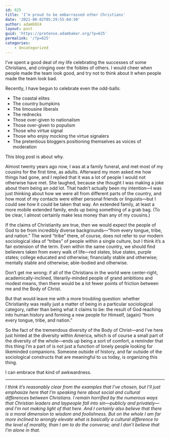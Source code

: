 ```yaml
---
id: 625
title: 'I’m proud to be embarrassed other Christians'
date: '2021-08-02T05:29:55-04:30'
author: adamb924
layout: post
guid: 'https://pretense.adambaker.org/?p=625'
permalink: '/?p=625'
categories:
    - Uncategorized
---
```


I’ve spent a good deal of my life celebrating the successes of some Christians, and cringing over the foibles of others. I would cheer when people made the team look good, and try not to think about it when people made the team look bad.

Recently, I have begun to celebrate even the odd-balls:

- The coastal elites
- The country bumpkins
- The limousine liberals
- The rednecks
- Those over-given to nationalism
- Those over-given to populism
- Those who virtue signal
- Those who enjoy mocking the virtue signalers
- The pretentious bloggers positioning themselves as voices of moderation

This blog post is about why.

Almost twenty years ago now, I was at a family funeral, and met most of my cousins for the first time, as adults. Afterward my mom asked me how things had gone, and I replied that it was a lot of people I would not otherwise have met. She laughed, because she thought I was making a joke about them being an odd lot. That hadn’t actually been my intention—I was just thinking about how we were all from different parts of the country, and how most of my contacts were either personal friends or linguists—but I could see how it could be taken that way. An extended family, at least a more mobile extended family, ends up being something of a grab bag. (To be clear, I almost certainly make less money than any of my cousins.)

If the claims of Christianity are true, then we would expect the people of God to be from incredibly diverse backgrounds—“from every tongue, tribe, and nation.” The word “tribe” there, of course, does not refer to our modern sociological idea of “tribes” of people within a single culture, but I think it’s a fair extension of the term. Even within the same country, we should find believers taken from every walk of life—red states, blue states, purple states; college educated and otherwise; financially stable and otherwise; mentally stable and otherwise; able-bodied and otherwise.

Don’t get me wrong: if all of the Christians in the world were center-right, academically-inclined, literarily-minded people of grand ambitions and modest means, then there would be a lot fewer points of friction between me and the Body of Christ.

But that would leave me with a more troubling question: whether Christianity was really just a matter of being in a particular sociological category, rather than being what it claims to be: the result of God reaching into human history and forming a new people for Himself, (again) “from every tongue, tribe, and nation.”

So the fact of the tremendous diversity of the Body of Christ—and I’ve here just hinted at the diversity within America, which is of course a small part of the diversity of the whole—ends up being a sort of comfort, a reminder that this thing I’m a part of is not just a function of lonely people looking for likeminded companions. Someone outside of history, and far outside of the sociological constructs that are meaningful to us today, is organizing this thing.

I can embrace that kind of awkwardness.

- - - - - -

*I think it’s reasonably clear from the examples that I’ve chosen, but I’ll just emphasize here that I’m speaking here about social and cultural differences between Christians. I remain horrified by the numerous ways that Christian leaders and laypeople fall into sin—publicly and privately—and I’m not making light of that here. And I certainly also believe that there is a moral dimension to wisdom and foolishness. But on the whole I am far more inclined to wrongly elevate what is basically a cultural difference to the level of morality, than I am to do the converse; and I don’t believe that I’m alone in that.*